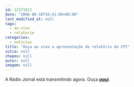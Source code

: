 ```yaml
---
id: 12371812
date: "2006-08-10T10:41:00+00:00"
last_modified_at: null
tags:
  - ao-vivo
  - relatorio
categories:
  - noticias
title: "Ouça ao vivo a apresentação do relatório da CPI"
sutia: null
chapeu: null
autor: null
imagem: null
---
```

<p>A Rádio Jornal está transmitindo agora. Ouça <STRONG><EM><A href=\"https://jc3.uol.com.br/radiojornal/\" target=_blank>aqui</A></EM></STRONG>. </p>
